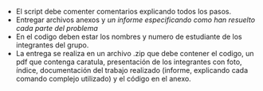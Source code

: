 - El script debe comenter comentarios explicando todos los pasos.
- Entregar archivos anexos y *un informe especificando como han resuelto cada parte del problema*
- En el codigo deben estar los nombres y numero de estudiante de los integrantes del grupo.
- La entrega se realiza en un archivo .zip que debe contener el codigo, un pdf que contenga caratula, presentación de los integrantes con foto, índice, documentación del trabajo realizado (informe, explicando cada comando complejo utilizado) y el código en el anexo.